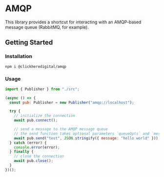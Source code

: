 # AMQP

This library provides a shortcut for interacting with an AMQP-based message queue (RabbitMQ, for example).

## Getting Started

### Installation

```bash
npm i @clickheredigital/amqp
```

### Usage

```javascript
import { Publisher } from "./src";

(async () => {
  const pub: Publisher = new Publisher("amqp://localhost");

  try {
    // initialize the connection
    await pub.connect();

    // send a message to the AMQP message queue
    // the send function takes optional parameters `queueOpts` and `messageOpts`
    await pub.send("test", JSON.stringify({ message: "hello world" }));
  } catch (error) {
    console.error(error);
  } finally {
    // close the connection
    await pub.close();
  }
})();
```